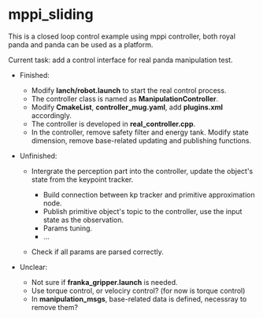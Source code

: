 # mppi_sliding

This is a closed loop control example using mppi controller, both royal panda and panda can be used as a platform. 

Current task: add a control interface for real panda manipulation test.

- Finished:
    - Modify **lanch/robot.launch** to start the real control process.
    - The controller class is named as **ManipulationController**.
    - Modify **CmakeList**, **controller_mug.yaml**, add **plugins.xml** accordingly.
    - The controller is developed in **real_controller.cpp**. 
    - In the controller, remove safety filter and energy tank. Modify state dimension, remove base-related updating and publishing functions. 

- Unfinished:
    - Intergrate the perception part into the controller, update the object's state from the keypoint tracker. 
        - Build connection between kp tracker and primitive approximation node.
        - Publish primitive object's topic to the controller, use the input state as the observation. 
        - Params tuning.
        - ...

    - Check if all params are parsed correctly.

- Unclear:
    - Not sure if **franka_gripper.launch** is needed.
    - Use torque control, or velociry control? (for now is torque control)
    - In **manipulation_msgs**, base-related data is defined, necessray to remove them?  

